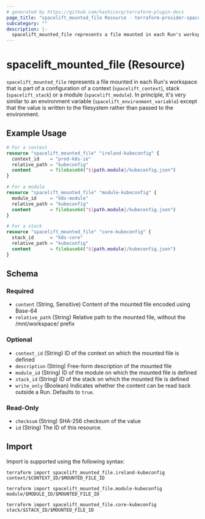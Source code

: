 ```yaml
---
# generated by https://github.com/hashicorp/terraform-plugin-docs
page_title: "spacelift_mounted_file Resource - terraform-provider-spacelift"
subcategory: ""
description: |-
  spacelift_mounted_file represents a file mounted in each Run's workspace that is part of a configuration of a context (spacelift_context), stack (spacelift_stack) or a module (spacelift_module). In principle, it's very similar to an environment variable (spacelift_environment_variable) except that the value is written to the filesystem rather than passed to the environment.
---
```


# spacelift_mounted_file (Resource)

`spacelift_mounted_file` represents a file mounted in each Run's workspace that is part of a configuration of a context (`spacelift_context`), stack (`spacelift_stack`) or a module (`spacelift_module`). In principle, it's very similar to an environment variable (`spacelift_environment_variable`) except that the value is written to the filesystem rather than passed to the environment.

## Example Usage

```terraform
# For a context
resource "spacelift_mounted_file" "ireland-kubeconfig" {
  context_id    = "prod-k8s-ie"
  relative_path = "kubeconfig"
  content       = filebase64("${path.module}/kubeconfig.json")
}

# For a module
resource "spacelift_mounted_file" "module-kubeconfig" {
  module_id     = "k8s-module"
  relative_path = "kubeconfig"
  content       = filebase64("${path.module}/kubeconfig.json")
}

# For a stack
resource "spacelift_mounted_file" "core-kubeconfig" {
  stack_id      = "k8s-core"
  relative_path = "kubeconfig"
  content       = filebase64("${path.module}/kubeconfig.json")
}
```

<!-- schema generated by tfplugindocs -->
## Schema

### Required

- `content` (String, Sensitive) Content of the mounted file encoded using Base-64
- `relative_path` (String) Relative path to the mounted file, without the /mnt/workspace/ prefix

### Optional

- `context_id` (String) ID of the context on which the mounted file is defined
- `description` (String) Free-form description of the mounted file
- `module_id` (String) ID of the module on which the mounted file is defined
- `stack_id` (String) ID of the stack on which the mounted file is defined
- `write_only` (Boolean) Indicates whether the content can be read back outside a Run. Defaults to `true`.

### Read-Only

- `checksum` (String) SHA-256 checksum of the value
- `id` (String) The ID of this resource.

## Import

Import is supported using the following syntax:

```shell
terraform import spacelift_mounted_file.ireland-kubeconfig context/$CONTEXT_ID/$MOUNTED_FILE_ID

terraform import spacelift_mounted_file.module-kubeconfig module/$MODULE_ID/$MOUNTED_FILE_ID

terraform import spacelift_mounted_file.core-kubeconfig stack/$STACK_ID/$MOUNTED_FILE_ID
```
